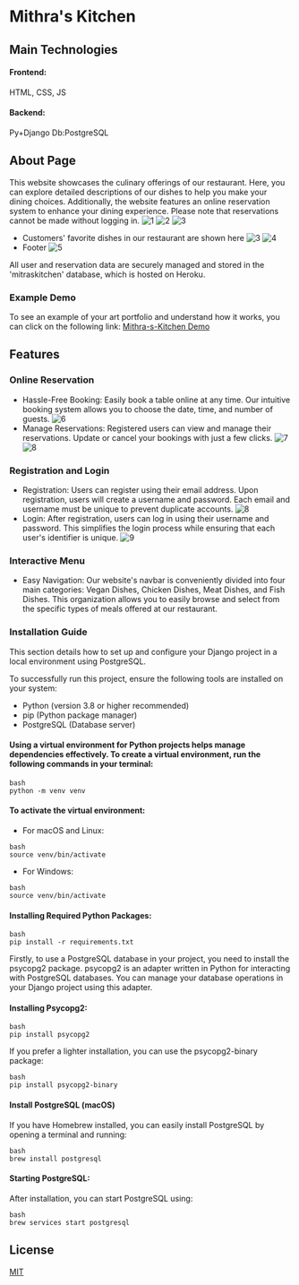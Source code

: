 # Mithra's Kitchen

## Main Technologies

#### Frontend:
HTML, CSS, JS 
#### Backend: 
Py+Django
Db:PostgreSQL

## About Page
This website showcases the culinary offerings of our restaurant. Here, you can explore detailed descriptions of our dishes to help you make your dining choices. Additionally, the website features an online reservation system to enhance your dining experience. Please note that reservations cannot be made without logging in.
![1](https://github.com/swecery/Mithra-s-Kitchen/blob/main/images/ss1.jpg)
![2](https://github.com/swecery/Mithra-s-Kitchen/blob/main/images/ss2.jpg)
![3](https://github.com/swecery/Mithra-s-Kitchen/blob/main/images/about.jpg)
* Customers' favorite dishes in our restaurant are shown here
![3](https://github.com/swecery/Mithra-s-Kitchen/blob/main/images/favorites.jpg)
![4](https://github.com/swecery/Mithra-s-Kitchen/blob/main/images/favorites2.jpg)
* Footer 
![5](https://github.com/swecery/Mithra-s-Kitchen/blob/main/images/footer.jpg)




All user and reservation data are securely managed and stored in the 'mitraskitchen' database, which is hosted on Heroku.

### Example Demo
To see an example of your art portfolio and understand how it works, you can click on the following link: [Mithra-s-Kitchen Demo](https://swecery.github.io/Mithra-s-Kitchen)



## Features
### Online Reservation
* Hassle-Free Booking: Easily book a table online at any time. Our intuitive booking system allows you to choose the date, time, and number of 
guests.
![6](https://github.com/swecery/Mithra-s-Kitchen/blob/main/images/reservations.jpg)
* Manage Reservations: Registered users can view and manage their reservations. Update or cancel your bookings with just a few clicks.
![7](https://github.com/swecery/Mithra-s-Kitchen/blob/main/images/reservations2.jpg)
![8](https://github.com/swecery/Mithra-s-Kitchen/blob/main/images/reservations3.jpg)

 
### Registration and Login
* Registration: Users can register using their email address. Upon registration, users will create a username and password. Each email and username must be unique to prevent duplicate accounts.
![8](https://github.com/swecery/Mithra-s-Kitchen/blob/main/images/registerss1.jpg)
* Login: After registration, users can log in using their username and password. This simplifies the login process while ensuring that each user's identifier is unique.
![9](https://github.com/swecery/Mithra-s-Kitchen/blob/main/images/loginss1.jpg)


### Interactive Menu
* Easy Navigation: Our website's navbar is conveniently divided into four main categories: Vegan Dishes, Chicken Dishes, Meat Dishes, and Fish Dishes. This organization allows you to easily browse and select from the specific types of meals offered at our restaurant.

### Installation Guide

This section details how to set up and configure your Django project in a local environment using PostgreSQL.

To successfully run this project, ensure the following tools are installed on your system:

* Python (version 3.8 or higher recommended)
* pip (Python package manager)
* PostgreSQL (Database server)

#### Using a virtual environment for Python projects helps manage dependencies effectively. To create a virtual environment, run the following commands in your terminal: 
```
bash
python -m venv venv
```
#### To activate the virtual environment:
* For macOS and Linux: 
```
bash
source venv/bin/activate
```
* For Windows:
```
bash
source venv/bin/activate
```
#### Installing Required Python Packages:
```
bash
pip install -r requirements.txt
```
Firstly, to use a PostgreSQL database in your project, you need to install the psycopg2 package. psycopg2 is an adapter written in Python for interacting with PostgreSQL databases. You can manage your database operations in your Django project using this adapter.

#### Installing Psycopg2: 
```
bash
pip install psycopg2
```
If you prefer a lighter installation, you can use the psycopg2-binary package:
```
bash
pip install psycopg2-binary
```

#### Install PostgreSQL (macOS)
If you have Homebrew installed, you can easily install PostgreSQL by opening a terminal and running:
```
bash
brew install postgresql
```
#### Starting PostgreSQL:
After installation, you can start PostgreSQL using:
```
bash
brew services start postgresql
```
## License

[MIT](https://choosealicense.com/licenses/mit/)
